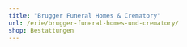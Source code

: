 ```yaml
---
title: "Brugger Funeral Homes & Crematory"
url: /erie/brugger-funeral-homes-und-crematory/
shop: Bestattungen
---
```

